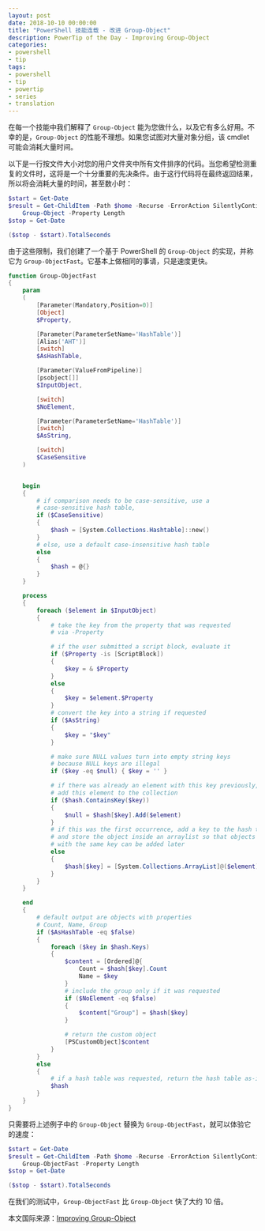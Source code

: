 ```yaml
---
layout: post
date: 2018-10-10 00:00:00
title: "PowerShell 技能连载 - 改进 Group-Object"
description: PowerTip of the Day - Improving Group-Object
categories:
- powershell
- tip
tags:
- powershell
- tip
- powertip
- series
- translation
---
```

在每一个技能中我们解释了 `Group-Object` 能为您做什么，以及它有多么好用。不幸的是，`Group-Object` 的性能不理想。如果您试图对大量对象分组，该 cmdlet 可能会消耗大量时间。

以下是一行按文件大小对您的用户文件夹中所有文件排序的代码。当您希望检测重复的文件时，这将是一个十分重要的先决条件。由于这行代码将在最终返回结果，所以将会消耗大量的时间，甚至数小时：

```powershell
$start = Get-Date
$result = Get-ChildItem -Path $home -Recurse -ErrorAction SilentlyContinue -File |
    Group-Object -Property Length
$stop = Get-Date

($stop - $start).TotalSeconds
```

由于这些限制，我们创建了一个基于 PowerShell 的 `Group-Object` 的实现，并称它为 `Group-ObjectFast`。它基本上做相同的事请，只是速度更快。

```powershell
function Group-ObjectFast
{
    param
    (
        [Parameter(Mandatory,Position=0)]
        [Object]
        $Property,

        [Parameter(ParameterSetName='HashTable')]
        [Alias('AHT')]
        [switch]
        $AsHashTable,

        [Parameter(ValueFromPipeline)]
        [psobject[]]
        $InputObject,

        [switch]
        $NoElement,

        [Parameter(ParameterSetName='HashTable')]
        [switch]
        $AsString,

        [switch]
        $CaseSensitive
    )


    begin
    {
        # if comparison needs to be case-sensitive, use a
        # case-sensitive hash table,
        if ($CaseSensitive)
        {
            $hash = [System.Collections.Hashtable]::new()
        }
        # else, use a default case-insensitive hash table
        else
        {
            $hash = @{}
        }
    }

    process
    {
        foreach ($element in $InputObject)
        {
            # take the key from the property that was requested
            # via -Property

            # if the user submitted a script block, evaluate it
            if ($Property -is [ScriptBlock])
            {
                $key = & $Property
            }
            else
            {
                $key = $element.$Property
            }
            # convert the key into a string if requested
            if ($AsString)
            {
                $key = "$key"
            }

            # make sure NULL values turn into empty string keys
            # because NULL keys are illegal
            if ($key -eq $null) { $key = '' }

            # if there was already an element with this key previously,
            # add this element to the collection
            if ($hash.ContainsKey($key))
            {
                $null = $hash[$key].Add($element)
            }
            # if this was the first occurrence, add a key to the hash table
            # and store the object inside an arraylist so that objects
            # with the same key can be added later
            else
            {
                $hash[$key] = [System.Collections.ArrayList]@($element)
            }
        }
    }

    end
    {
        # default output are objects with properties
        # Count, Name, Group
        if ($AsHashTable -eq $false)
        {
            foreach ($key in $hash.Keys)
            {
                $content = [Ordered]@{
                    Count = $hash[$key].Count
                    Name = $key
                }
                # include the group only if it was requested
                if ($NoElement -eq $false)
                {
                    $content["Group"] = $hash[$key]
                }

                # return the custom object
                [PSCustomObject]$content
            }
        }
        else
        {
            # if a hash table was requested, return the hash table as-is
            $hash
        }
    }
}
```

只需要将上述例子中的 `Group-Object` 替换为 `Group-ObjectFast`，就可以体验它的速度：

```powershell
$start = Get-Date
$result = Get-ChildItem -Path $home -Recurse -ErrorAction SilentlyContinue -File |
    Group-ObjectFast -Property Length
$stop = Get-Date

($stop - $start).TotalSeconds
```

在我们的测试中，`Group-ObjectFast` 比 `Group-Object` 快了大约 10 倍。

<!--more-->
本文国际来源：[Improving Group-Object](http://community.idera.com/powershell/powertips/b/tips/posts/improving-group-object)
